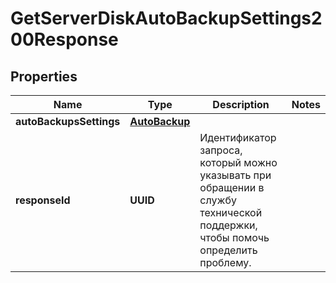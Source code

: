 

# GetServerDiskAutoBackupSettings200Response


## Properties

| Name | Type | Description | Notes |
|------------ | ------------- | ------------- | -------------|
|**autoBackupsSettings** | [**AutoBackup**](AutoBackup.md) |  |  |
|**responseId** | **UUID** | Идентификатор запроса, который можно указывать при обращении в службу технической поддержки, чтобы помочь определить проблему. |  |



